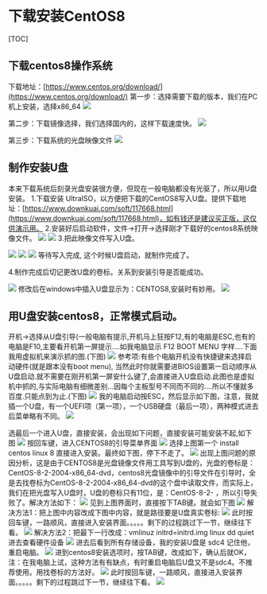 # 下载安装CentOS8
[TOC]

## 下载centos8操作系统
下载地址：[https://www.centos.org/download/](https://www.centos.org/download/)
第一步：选择需要下载的版本，我们在PC机上安装，选择x86_64
![](./_image/2020-09-17-15-59-36.jpg)

第二步：下载镜像选择，我们选择国内的，这样下载速度快。
![](./_image/2020-09-17-16-06-29.jpg)

第三步：下载系统的光盘映像文件
![](./_image/2020-09-17-16-09-56.jpg)

## 制作安装U盘
本来下载系统后刻录光盘安装很方便，但现在一般电脑都没有光驱了，所以用U盘安装。
1.下载安装 UltraISO，以方便把下载的CentOS8写入U盘。提供下载地址：[https://www.downkuai.com/soft/117668.html](https://www.downkuai.com/soft/117668.html)，如有钱还是建议买正版，这仅供演示用。
2.安装好后启动软件，文件->打开->选择刚才下载好的centos8系统映像文件。
![](./_image/2020-09-17-16-22-16.jpg)
![](./_image/2020-09-17-16-22-48.jpg)
3.把此映像文件写入U盘。

![](./_image/2020-09-17-16-23-44.jpg)
![](./_image/2020-09-17-16-29-37.jpg)
![](./_image/2020-09-17-16-30-31.jpg)
等待写入完成,
这个时候U盘启动，就制作完成了。

4.制作完成后切记更改U盘的卷标。关系到安装引导是否能成功。

![](./_image/2020-09-17-16-39-16.jpg)
修改后在windows中插入U盘显示为：CENTOS8,安装时有妙用。
![](./_image/2020-09-17-16-39-50.jpg)

## 用U盘安装centos8，正常模式启动。
开机->选择从U盘引导(一般电脑有提示,开机马上狂按F12,有的电脑是ESC,也有的电脑是F10,主要看开机第一屏提示....如我电脑显示   F12 BOOT MENU  字样....下面我用虚拟机来演示抓的图.(下图)
![](./_image/2020-09-17-16-48-42.jpg)
参考项:有些个电脑开机没有快捷键来选择启动硬件(就是跟本没有boot menu), 当然此时你就需要进BIOS设置第一启动顺序从U盘启动.就不需要在刚开机第一屏安什么键了,会直接进入U盘启动.此图也是虚拟机中抓的,与实际电脑有细微差别...因每个主板型号不同而不同的....所以不懂就多百度.只能点到为止.(下图)
![](./_image/2020-09-17-16-55-16.jpg)
我的电脑启动按ESC，然后显示如下图，注意，我就插一个U盘，有一个UEFI项（第一项），一个USB硬盘（最后一项），两种模式进去后菜单略有不同。
![](./_image/2020-09-17-19-11-33.jpg)

选最后一个进入U盘，直接安装，会出现如下问题，直接安装可能安装不起,如下图
![](./_image/2020-09-17-19-15-12.jpg)
按回车键，进入CENTOS8的引导菜单界面
![](./_image/2020-09-17-19-18-19.jpg)
选择上图第一个 install centos linux 8 直接进入安装。最终如下图，停下不走了。
![](./_image/2020-09-17-19-21-32.jpg)
出现上图问题的原因分析，这是由于CENTOS8是光盘镜像文件用工具写到U盘的，光盘的卷标是：CentOS-8-2-2004-x86_64-dvd，centos8光盘镜像中的引导文件在引导时，全是去找卷标为CentOS-8-2-2004-x86_64-dvd的这个盘中读取文件，而实际上，我们在把光盘写入U盘时，U盘的卷标只有11位，是：CentOS-8-2- ，所以引导失败了。解决方法如下：
![](./_image/2020-09-17-19-18-19.jpg)
见到上图界面时，直接按下TAB键。就会如下图
![](./_image/2020-09-17-19-30-49.jpg)
解决方法1：把上图中内容改成下图中内容，就是路径要是U盘真实卷标:
![](./_image/2020-09-17-19-39-59.jpg)
此时按回车键，一路顺风，直接进入安装界面。。。。。剩下的过程跳过下一节，继续往下看。
![](./_image/2020-09-17-19-43-06.jpg)
解决方法2：把最下一行改成：vmlinuz initrd=initrd.img linux dd quiet    进去查看硬件设备
![](./_image/2020-09-17-19-55-53.jpg)
进去后看到所有存储设备，我的安装U盘是  sdc4  记住他，重启电脑。
![](./_image/2020-09-17-19-57-39.jpg)
进到centos8安装选项时，按TAB键，改成如下，确认后就OK，注：在我电脑上试，这种方法有有缺点，有时重启电脑后U盘又不是sdc4。不推荐使用。用找卷标的方法好。
![](./_image/2020-09-17-20-00-04.jpg)
此时按回车键，一路顺风，直接进入安装界面。。。。。剩下的过程跳过下一节，继续往下看。
![](./_image/2020-09-17-19-43-06.jpg)


